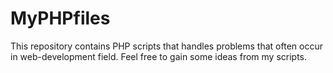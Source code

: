 # MyPHPfiles
This repository contains PHP scripts that handles problems that often occur in web-development field. Feel free to gain some ideas from my scripts.
